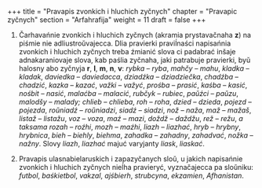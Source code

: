 +++
title = "Pravapis zvonkich i hluchich zyčnych"
chapter = "Pravapic zyčnych"
section = "Arfahrafija"
weight = 11
draft = false
+++

1. Čarhavańnie zvonkich i hluchich zyčnych (akramia prystavačnaha __z__) na piśmie nie adliustroŭvajecca. Dlia pravierki praviĺnaści napisańnia zvonkich i hluchich zyčnych treba źmianić slova ci padabrać inšaje adnakaraniovaje slova, kab paślia zyčnaha, jaki patrabuje pravierki, byŭ halosny abo zyčnyja __r__, __l__, __m__, __n__, __v__: _rybka_ – _ryba_, _mahčy_ – _mahu_, _kladka_ – _kladak_, _daviedka_ – _daviedacca_, _dziadźka_ – _dziadziečka_, _chadźba_ – _chadzić_, _kazka_ – _kazać_, _važki_ – _važyć_, _prośba_ – _prasić_, _kaśba_ – _kasić_, _nośbit_ – _nasić_, _malaćba_ – _malacić_, _rubčyk_ – _rubiec_, _paŭźci_ – _paŭzu_, _malodšy_ – _malady; chlieb_ – _chlieba_, _roh_ – _roha_, _dzied_ – _dzieda_, _pojezd_ – _pojezda_, _roŭniadź_ – _roŭniadzi_, _siadź_ – _siadzi_, _nož_ – _naža_, _maž_ – _mažaš_, _listaž_ – _listažu_, _voz_ – _voza_, _maź_ – _mazi_, _doždž_ – _daždžu_, _rež_ – _režu_, _a taksama rozah_ – _roźhi_, _mozh_ – _maźhi_, _liazh_ – _liazhać_, _hryb_ – _hrybny_, _hrybnica_, _bieh_ – _biehly_, _biehma_, _zahadka_ – _zahadny_, _zahadvać_, _nožka_ – _nažny_. Slovy _liazh_, _liazhać_ majuć varyjanty _liask_, _liaskać_.

2. Pravapis ulasnabielaruskich i zapazyčanych sloŭ, u jakich napisańnie zvonkich i hluchich zyčnych nieĺha pravieryć, vyznačajecca pa sloŭniku: _futbol_, _baśkietbol_, _vakzal_, _ajśbierh_, _strubcyna_, _ekzamien_, _Afhanistan_.